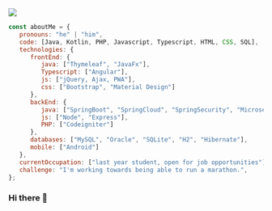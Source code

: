 <img src="https://github.com/jitos86/svg-hellow/blob/master/hellow.svg"/>

```javascript
const aboutMe = {
   pronouns: "he" | "him",
   code: [Java, Kotlin, PHP, Javascript, Typescript, HTML, CSS, SQL],
   technologies: {
      frontEnd: {
         java: ["Thymeleaf", "JavaFx"],
         Typescript: ["Angular"],
         js: ["jQuery, Ajax, PWA"],
         css: ["Bootstrap", "Material Design"]
      },
      backEnd: {
         java: ["SpringBoot", "SpringCloud", "SpringSecurity", "Microservicios"],
         js: ["Node", "Express"],
         PHP: ["Codeigniter"]
      },
      databases: ["MySQL", "Oracle", "SQLite", "H2", "Hibernate"],
      mobile: ["Android"]
   },
   currentOccupation: ["last year student, open for job opportunities"],
   challenge: "I'm working towards being able to run a marathon.",
};
```

### Hi there 👋

<!--
**jitos86/jitos86** is a ✨ _special_ ✨ repository because its `README.md` (this file) appears on your GitHub profile.

Here are some ideas to get you started:

- 🔭 I’m currently working on ...
- 🌱 I’m currently learning ...
- 👯 I’m looking to collaborate on ...
- 🤔 I’m looking for help with ...
- 💬 Ask me about ...
- 📫 How to reach me: ...
- 😄 Pronouns: ...
- ⚡ Fun fact: ...
-->
